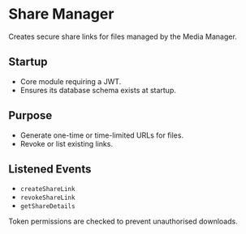 # Share Manager

Creates secure share links for files managed by the Media Manager.

## Startup
- Core module requiring a JWT.
- Ensures its database schema exists at startup.

## Purpose
- Generate one-time or time-limited URLs for files.
- Revoke or list existing links.

## Listened Events
- `createShareLink`
- `revokeShareLink`
- `getShareDetails`

Token permissions are checked to prevent unauthorised downloads.
